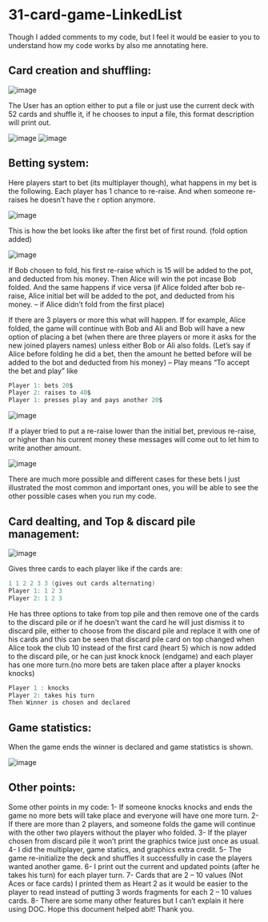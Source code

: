 # 31-card-game-LinkedList

Though I added comments to my code, but I feel it would be easier to you to understand how my code works by also me annotating here.

## Card creation and shuffling:

![image](https://user-images.githubusercontent.com/107953912/175070277-8adb70bc-82dc-4ad1-a333-05e05b343d19.png)

The User has an option either to put a file or just use the current deck with 52 cards and shuffle it, if he chooses to input a file, this format description will print out.

![image](https://user-images.githubusercontent.com/107953912/175071360-eb561120-4075-4b89-8462-d44299c8f416.png)  ![image](https://user-images.githubusercontent.com/107953912/175071396-5322ae38-1a62-4522-bbc0-a79fe4dce5c0.png)

## Betting system:

Here players start to bet (its multiplayer though), what happens in my bet is the following. Each player has 1 chance to re-raise. And when someone re-raises he doesn’t have the r option anymore.

![image](https://user-images.githubusercontent.com/107953912/175071704-40b3a66e-ac90-4eb2-853c-199b03b7fd19.png)

This is how the bet looks like after the first bet of first round. (fold option added)

![image](https://user-images.githubusercontent.com/107953912/175071816-d30fdbd4-e18c-4f08-b848-ee28523064a6.png)

If Bob chosen to fold, his first re-raise which is 15 will be added to the pot, and deducted from his money. Then Alice will win the pot incase Bob folded. And the same happens if vice versa (if Alice folded after bob re-raise, Alice initial bet will be added to the pot, and deducted from his money. – if Alice didn’t fold from the first place)

If there are 3 players or more this what will happen. If for example, Alice folded, the game will continue with Bob and Ali and Bob will have a new option of placing a bet (when there are three players or more it asks for the new joined players names) unless either Bob or Ali also folds. (Let’s say if Alice before folding he did a bet, then the amount he betted before will be added to the bot and deducted from his money) – Play means “To accept the bet and play” like 
```c
Player 1: bets 20$
Player 2: raises to 40$
Player 1: presses play and pays another 20$
```

![image](https://user-images.githubusercontent.com/107953912/175071960-79341cb7-1021-438b-8600-4782a1be60a5.png)

If a player tried to put a re-raise lower than the initial bet, previous re-raise, or higher than his current money these messages will come out to let him to write another amount.

![image](https://user-images.githubusercontent.com/107953912/175074536-6c02637a-e481-4a8e-a636-7b0cc901f833.png)

There are much more possible and different cases for these bets I just illustrated the most common and important ones, you will be able to see the other possible cases when you run my code.

## Card dealting, and Top & discard pile management:

![image](https://user-images.githubusercontent.com/107953912/175072178-181d22da-4bd0-4818-b7cc-36dfa1da1b07.png)

Gives three cards to each player like if the cards are:
```c
1 1 2 2 3 3 (gives out cards alternating)
Player 1: 1 2 3 
Player 2: 1 2 3
```

He has three options to take from top pile and then remove one of the cards to the discard pile or if he doesn’t want the card he will just dismiss it to discard pile, either to choose from the discard pile and replace it with one of his cards and this can be seen that discard pile card on top changed when Alice took the club 10 instead of the first card (heart 5) which is now added to the discard pile, or he can just knock knock (endgame) and each player has one more turn.(no more bets are taken place after a player knocks knocks)
```c
Player 1 : knocks
Player 2: takes his turn
Then Winner is chosen and declared
```

## Game statistics:

When the game ends the winner is declared and game statistics is shown.

![image](https://user-images.githubusercontent.com/107953912/175074600-e3fb72fb-ba8f-4319-9a82-4d1e210729af.png)

## Other points:

Some other points in my code:
1-	If someone knocks knocks and ends the game no more bets will take place and everyone will have one more turn.
2-	If there are more than 2 players, and someone folds the game will continue with the other two players without the player who folded.
3-	If the player chosen from discard pile it won’t print the graphics twice just once as usual.
4-	I did the multiplayer, game statics, and graphics extra credit.
5-	The game re-initialize the deck and shuffles it successfully in case the players wanted another game.
6-	I print out the current and updated points (after he takes his turn) for each player turn.
7-	Cards that are 2 – 10 values (Not Aces or face cards) I printed them as Heart 2 as it would be easier to the player to read instead of putting 3 words fragments for each 2 – 10 values cards.
8-	There are some many other features but I can’t explain it here using DOC. Hope this document helped abit! Thank you.
